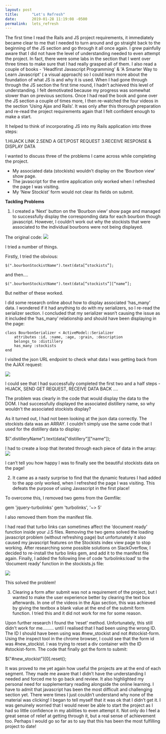 ```yaml
---
layout: post
title:      "Let's Refresh"
date:       2019-01-28 11:19:08 -0500
permalink:  lets_refresh
---
```



The first time I read the Rails and JS project requirements, it immediately became clear to me that I needed to turn around and go straight back to the beginning of the JS section and go through it all once again. I grew painfully aware that I did not have the level of understanding needed to even attempt the project. In fact, there were some labs in the section that I went over three times to make sure that I had really grasped all of them. I also read a couple of books - 'Headfirst Javascript Programming' &  'A Smarter Way to Learn Javascript' ( a visual approach) so I could learn more about the foundation of what JS is and why it is used. When I had gone through through the JS section the first time round, I hadn’t achieved this level of understanding. I felt demotivated because my progress was somewhat slower than on previous sections. Once I had read the book and gone over the JS section a couple of times more, I then re-watched the four videos in the section ‘Using Ajax and Rails’. It was only after this thorough preparation and re-read the project requirements again that I felt confident enough to make a start.

It helped to think of incorporating JS into my Rails application into three steps:

1.HIJACK LINK
2.SEND A GET/POST REQUEST
3.RECEIVE RESPONSE & DISPLAY DATA 

I wanted to discuss three of the problems I came across while completing the project. 

* My associated data (stockists) wouldn’t display on the ‘Bourbon view’ show page.
* The javascript for the entire application only worked when I refreshed the page I was visiting.
* My ‘New Stockist’ form would not clear its fields on submit. 

**Tackling Problems**

1. I created a ‘Next’ button on the ‘Bourbon view’ show page and managed to successfully display the corresponding data for each bourbon though javascript. However, I couldn’t work out why the stockists that were associated to the individual bourbons were not being displayed. 

The original code:
![](https://imgur.com/a/57XgJyK)



I tried a number of things. 

Firstly, I tried the obvious:

	$(".bourbonStockistName").text(data[“stockists”];

and then….


	$(".bourbonStockistName").text(data[“stockists”][“name”];

But neither of these worked. 

I did some research online about how to display associated ‘has_many’ data. I wondered if it had anything to do with my serializers, so I re-read the serializer section. I concluded that my serializer wasn’t causing the issue as it included the ‘has_many’ relationship and should have been displaying in the page:

	class BourbonSerializer < ActiveModel::Serializer
  		attributes :id, :name, :age, :grain, :description
  		belongs_to :distillery
  		has_many :stockists
	end

I visited the json URL endpoint to check what data I was getting back from the AJAX request: 

![](https://imgur.com/a/zdPJZcd)



I could see that I had successfully completed the first two and a half steps - HIJACK, SEND GET REQUEST, RECEIVE DATA BACK …. 

The problem was clearly in the code that would display the data to the DOM. 
I had successfully displayed the associated distillery name, so why wouldn’t the associated stockists display? 

As it turned out, I  had not been looking at the json data correctly. The stockists data was an ARRAY. I couldn’t simply use the same code that I used for the distillery data to display:

 $(“.distilleryName").text(data["distillery"]["name"]);


I had to create a loop that iterated through each piece of data in the array:
![](https://imgur.com/a/SZCkdrg)


I can’t tell you how happy I was to finally see the beautiful stockists data on the page!


2. It came as a nasty surprise to find that the dynamic features I had added to the app only worked, when I refreshed the page I was visiting. This defeats the purpose of using Javascript in the first place!

To overcome this, I removed two gems from the Gemfile:

gem 'jquery-turbolinks'
 gem 'turbolinks', '~> 5’

I also removed them from the manifest file. 

I had read that turbo links can sometimes affect the ‘document ready’ function inside your J.S files. Removing the two gems solved the loading javascript problem (without refreshing page) but unfortunately it also caused my javascript features on the Stockists index view page to stop working. After researching some possible solutions on SlackOverflow, I decided to re-install the turbo links gem, and add it to the manifest file again. Finally, I added the following line of code ‘turbolinks:load’ to the ‘document ready’ function in the stockists.js file:

![](https://imgur.com/a/IyKl1JS)


This solved the problem!


3. Clearing a form after  submit was not a requirement of the project, but I wanted to make the user experience better by clearing the text box afterwards. 
In one of the videos in the Ajax section, this was achieved by giving the textbox a blank value at the end of the submit form function. I tried this and it did not work for me for some reason.

Upon further research I found the ‘reset’ method. Unfortunately, this still didn’t work for me……… until I realised that I had been using the wrong ID. The ID I should have been using was #new_stockist and not #stockist-form. Using the inspect tool in the chrome browser, I could see that the form id was #new_stockist. I was trying to reset a div container with the ID #stockist-form.  The code that finally got the form to submit: 

$("#new_stockist")[0].reset();


It was proved to me yet again how useful the projects are at the end of each segment. They made me aware that I didn’t have the understanding I needed and forced me to go back and review. It also highlighted my personal need for supplementary reading alongside the online learning. I have to admit that javascript has been the most difficult and challenging section yet. There were times I just couldn’t understand why none of the material was clicking! I began to tell myself that it was ok that I didn’t get it. I was genuinely worried that I would never be able to start the project as I had so little confidence in my abilities to even attempt it. Not only do I feel a great sense of relief at getting through it, but a real sense of achievement too. Perhaps I would go so far as to say that this has been the most fulfilling project to date! 
